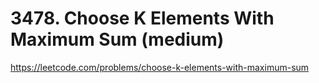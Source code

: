 # 3478. Choose K Elements With Maximum Sum (medium)

https://leetcode.com/problems/choose-k-elements-with-maximum-sum

